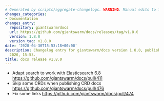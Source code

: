 ```yaml
---
# Generated by scripts/aggregate-changelogs. WARNING: Manual edits to this files will be overwritten.
changes_categories:
- Documentation
changes_entry:
  repository: giantswarm/docs
  url: https://github.com/giantswarm/docs/releases/tag/v1.8.0
  version: 1.8.0
  version_tag: v1.8.0
date: '2020-04-30T15:53:18+00:00'
description: Changelog entry for giantswarm/docs version 1.8.0, published on 30 April
  2020, 15:53.
title: docs release v1.8.0
---
```


- Adapt search to work with Elasticsearch 6.8 https://github.com/giantswarm/docs/pull/411
- Skip some CRDs when publishing CRD docs https://github.com/giantswarm/docs/pull/476
- Fix some links https://github.com/giantswarm/docs/pull/474
